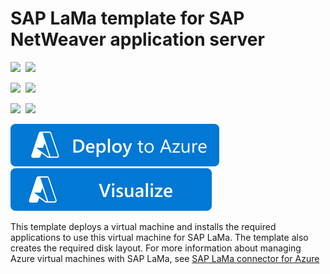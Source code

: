 # SAP LaMa template for SAP NetWeaver application server

<IMG SRC="https://azurequickstartsservice.blob.core.windows.net/badges/sap-lama-apps/PublicLastTestDate.svg" />&nbsp;
<IMG SRC="https://azurequickstartsservice.blob.core.windows.net/badges/sap-lama-apps/PublicDeployment.svg" />&nbsp;

<IMG SRC="https://azurequickstartsservice.blob.core.windows.net/badges/sap-lama-apps/FairfaxLastTestDate.svg" />&nbsp;
<IMG SRC="https://azurequickstartsservice.blob.core.windows.net/badges/sap-lama-apps/FairfaxDeployment.svg" />&nbsp;

<IMG SRC="https://azurequickstartsservice.blob.core.windows.net/badges/sap-lama-apps/BestPracticeResult.svg" />&nbsp;
<IMG SRC="https://azurequickstartsservice.blob.core.windows.net/badges/sap-lama-apps/CredScanResult.svg" />&nbsp;

<a href="https://portal.azure.com/#create/Microsoft.Template/uri/https%3A%2F%2Fraw.githubusercontent.com%2FAzure%2Fazure-quickstart-templates%2Fmaster%2Fsap-lama-apps%2Fazuredeploy.json" target="_blank">
    <img src="https://raw.githubusercontent.com/Azure/azure-quickstart-templates/master/1-CONTRIBUTION-GUIDE/images/deploytoazure.svg"/>
</a>
<a href="http://armviz.io/#/?load=https%3A%2F%2Fraw.githubusercontent.com%2FAzure%2Fazure-quickstart-templates%2Fmaster%2Fsap-lama-apps%2Fazuredeploy.json" target="_blank">
    <img src="https://raw.githubusercontent.com/Azure/azure-quickstart-templates/master/1-CONTRIBUTION-GUIDE/images/visualizebutton.svg"/>
</a>

This template deploys a virtual machine and installs the required applications to use this virtual machine for SAP LaMa. The template also creates the required disk layout. For more information about managing Azure virtual machines with SAP LaMa, see [SAP LaMa connector for Azure](https://docs.microsoft.com/azure/virtual-machines/workloads/sap/lama-installation)

